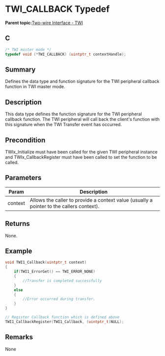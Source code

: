 # TWI\_CALLBACK Typedef

**Parent topic:**[Two-wire Interface - TWI](GUID-384E478E-B880-4F6B-83D6-792074118820.md)

## C

```c
/* TWI master mode */
typedef void (*TWI_CALLBACK) (uintptr_t contextHandle);

```

## Summary

Defines the data type and function signature for the TWI peripheral callback function in TWI master mode.

## Description

This data type defines the function signature for the TWI peripheral callback function. The TWI peripheral will call back the client's function with this signature when the TWI Transfer event has occurred.

## Precondition

TWIx\_Initialize must have been called for the given TWI peripheral instance and TWIx\_CallbackRegister must have been called to set the function to be called.

## Parameters

|Param|Description|
|-----|-----------|
|context|Allows the caller to provide a context value \(usually a pointer to the callers context\).|

## Returns

None.

## Example

```c
void TWI1_Callback(uintptr_t context)
{
    if(TWI1_ErrorGet() == TWI_ERROR_NONE)
    {
        //Transfer is completed successfully
    }
    else
    {
        //Error occurred during transfer.
    }
}

// Register Callback function which is defined above
TWI1_CallbackRegister(TWI1_Callback, (uintptr_t)NULL);

```

## Remarks

None

